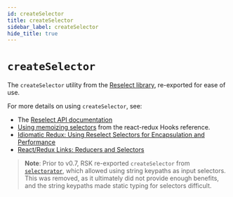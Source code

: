 ```yaml
---
id: createSelector
title: createSelector
sidebar_label: createSelector
hide_title: true
---
```


# `createSelector`

The `createSelector` utility from the [Reselect library](https://github.com/reduxjs/reselect), re-exported for ease of use.

For more details on using `createSelector`, see:

- The [Reselect API documentation](https://github.com/reduxjs/reselect)
- [Using memoizing selectors](https://react-redux.js.org/next/api/hooks#using-memoizing-selectors) from the react-redux Hooks reference.
- [Idiomatic Redux: Using Reselect Selectors for Encapsulation and Performance](https://blog.isquaredsoftware.com/2017/12/idiomatic-redux-using-reselect-selectors/)
- [React/Redux Links: Reducers and Selectors](https://github.com/markerikson/react-redux-links/blob/master/redux-reducers-selectors.md)

> **Note**: Prior to v0.7, RSK re-exported `createSelector` from [`selectorator`](https://github.com/planttheidea/selectorator), which
> allowed using string keypaths as input selectors. This was removed, as it ultimately did not provide enough benefits, and
> the string keypaths made static typing for selectors difficult.
